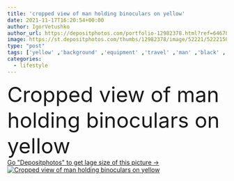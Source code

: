 ```yaml
---
title: 'cropped view of man holding binoculars on yellow'
date: 2021-11-17T16:20:54+00:00
author: IgorVetushko
author_url: https://depositphotos.com/portfolio-12982378.html?ref=64678756
image: https://st.depositphotos.com/thumbs/12982378/image/52221/522215068/api_thumb_450.jpg?forcejpeg=true
type: "post"
tags: ['yellow' ,'background' ,'equipment' ,'travel' ,'man' ,'black' ,'hand' ,'modern' ,'hold' ,'lifestyle' ,'lens' ,'tourism' ,'discovery' ,'adventure' ,'binoculars' ,'magnifying' ,'exploration' ,'partial' ,'Cropped' ,'copy space' ,'one person' ,'Studio Shot' ]
categories: 
  - lifestyle
---
```

<div aling="center">
            <font size="60"> Cropped view of man holding binoculars on yellow</font>   
</div>
<div>
    <a href='https://st.depositphotos.com/thumbs/12982378/image/52221/522215068/api_thumb_450.jpg?forcejpeg=true?ref=64678756' target=_blank > Go "Depositphotos" to get lage size of this picture ->
        <img href='https://st.depositphotos.com/thumbs/12982378/image/52221/522215068/api_thumb_450.jpg?forcejpeg=true?ref=64678756' src='https://st.depositphotos.com/12982378/52221/i/950/depositphotos_522215068-stock-photo-cropped-view-man-holding-binoculars.jpg?forcejpeg=true' alt='Cropped view of man holding binoculars on yellow' >
    </a>
</div>
